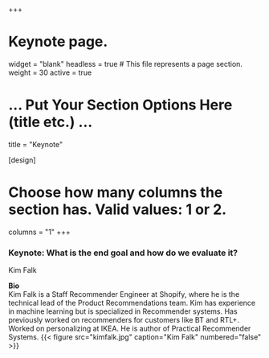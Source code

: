 +++
# Keynote page.
widget = "blank"
headless = true  # This file represents a page section.
weight = 30
active = true

# ... Put Your Section Options Here (title etc.) ...
title = "Keynote"

[design]
  # Choose how many columns the section has. Valid values: 1 or 2.
  columns = "1"
+++

### Keynote: What is the end goal and how do we evaluate it? 
Kim Falk


**Bio**  
Kim Falk is a Staff Recommender Engineer at Shopify, where he is the technical lead of the Product Recommendations team. Kim has experience in machine learning but is specialized in Recommender systems. Has previously worked on recommenders for customers like BT and RTL+. Worked on personalizing at IKEA. He is author of Practical Recommender Systems. {{< figure src="kimfalk.jpg" caption="Kim Falk" numbered="false" >}}
